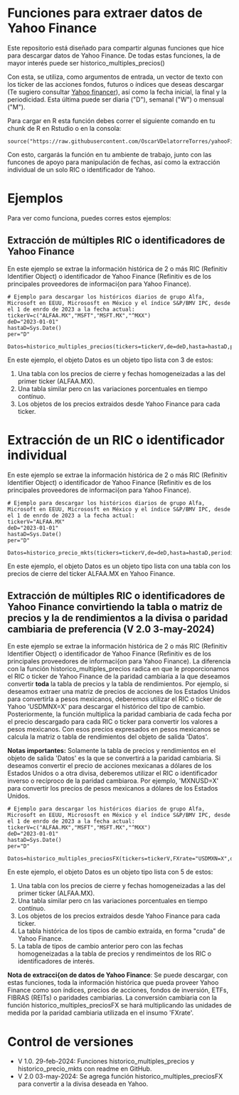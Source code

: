 # Funciones para extraer datos de Yahoo Finance

Este repositorio está diseñado para compartir algunas funciones que hice para descargar datos de Yahoo Finance. De todas estas funciones, la de mayor interés puede ser historico_multiples_precios()

Con esta, se utiliza, como argumentos de entrada, un vector de texto con los ticker de las acciones fondos, futuros o índices que deseas descargar (Te sugiero consultar [Yahoo financer](https://finance.yahoo.com)), así como la fecha inicial, la final y la periodicidad. Esta última puede ser diaria ("D"), semanal ("W") o mensual ("M").

Para cargar en R esta función debes correr el siguiente comando en tu chunk de R en Rstudio o en la consola:

```{r}
source("https://raw.githubusercontent.com/OscarVDelatorreTorres/yahooFinance/main/datosMultiplesYahooFinance.R")
```
Con esto, cargarás la función en tu ambiente de trabajo, junto con las funcones de apoyo para manipulación de fechas, así como la extracción individual de un solo RIC o identificador de Yahoo.

# Ejemplos

Para ver como funciona, puedes corres estos ejemplos:

## Extracción de múltiples RIC o identificadores de Yahoo Finance

En este ejemplo se extrae la información histórica de 2 o más RIC (Refinitiv Identifier Object) o identificador de Yahoo Finance (Refinitiv es de los principales proveedores de informaci{on para Yahoo Finance).

```{r}
# Ejemplo para descargar los históricos diarios de grupo Alfa, Microsoft en EEUU, Micrososft en México y el índice S&P/BMV IPC, desde el 1 de enrdo de 2023 a la fecha actual:
tickerV=c("ALFAA.MX","MSFT","MSFT.MX","^MXX")
deD="2023-01-01"
hastaD=Sys.Date()
per="D"

Datos=historico_multiples_precios(tickers=tickerV,de=deD,hasta=hastaD,periodicidad=per)
```
En este ejemplo, el objeto Datos es un objeto tipo lista con 3 de estos:

1. Una tabla con los precios de cierre y fechas homogeneizadas a las del primer ticker (ALFAA.MX).
2. Una tabla similar pero cn las variaciones porcentuales en tiempo contínuo.
3. Los objetos de los precios extraidos desde Yahoo Finance para cada ticker.

# Extracción de un RIC o identificador individual

En este ejemplo se extrae la información histórica de 2 o más RIC (Refinitiv Identifier Object) o identificador de Yahoo Finance (Refinitiv es de los principales proveedores de informaci{on para Yahoo Finance).

```{r}
# Ejemplo para descargar los históricos diarios de grupo Alfa, Microsoft en EEUU, Micrososft en México y el índice S&P/BMV IPC, desde el 1 de enrdo de 2023 a la fecha actual:
tickerV="ALFAA.MX"
deD="2023-01-01"
hastaD=Sys.Date()
per="D"

Datos=historico_precio_mkts(tickers=tickerV,de=deD,hasta=hastaD,periodicidad2=per)
```
En este ejemplo, el objeto Datos es un objeto tipo lista con una tabla con los precios de cierre del ticker ALFAA.MX en Yahoo Finance.

## Extracción de múltiples RIC o identificadores de Yahoo Finance convirtiendo la tabla o matriz de precios y la de rendimientos a la divisa o paridad cambiaria de preferencia (V 2.0 3-may-2024)

En este ejemplo se extrae la información histórica de 2 o más RIC (Refinitiv Identifier Object) o identificador de Yahoo Finance (Refinitiv es de los principales proveedores de informaci{on para Yahoo Finance). La diferencia con la función historico_multiples_precios radica en que le proporcionamos el RIC o ticker de Yahoo Finance de la paridad cambiaria a la que deseamos convertir **toda** la tabla de precios y la tabla de rendimientos. Por ejemplo, si deseamos extraer una matriz de precios de acciones de los Estados Unidos para convertirla a pesos mexicanos, deberemos utilizar el RIC o ticker de Yahoo 'USDMNX=X' para descargar el histórico del tipo de cambio. Posteriormente, la función multiplica la paridad cambiaria de cada fecha por el precio descargado para cada RIC o ticker para convertir los valores a pesos mexicanos. Con esos precios expresados en pesos mexicanos se calcula la matriz o tabla de rendimientos del objeto de salida 'Datos'.

**Notas importantes:** Solamente la tabla de precios y rendimientos en el objeto de salida 'Datos' es la que se convertirá a la paridad cambiaria. Si deseamos convertir el precio de acciones mexicanas a dólares de los Estados Unidos o a otra divisa, deberemos utilizar el RIC o identificador inverso o recíproco de la paridad cambiaroa. Por ejemplo, 'MXNUSD=X' para convertir los precios de pesos mexicanos a dólares de los Estados Unidos.

```{r}
# Ejemplo para descargar los históricos diarios de grupo Alfa, Microsoft en EEUU, Micrososft en México y el índice S&P/BMV IPC, desde el 1 de enrdo de 2023 a la fecha actual:
tickerV=c("ALFAA.MX","MSFT","MSFT.MX","^MXX")
deD="2023-01-01"
hastaD=Sys.Date()
per="D"

Datos=historico_multiples_preciosFX(tickers=tickerV,FXrate="USDMXN=X",de=deD,hasta=hastaD,periodicidad=per)
```
En este ejemplo, el objeto Datos es un objeto tipo lista con 5 de estos:

1. Una tabla con los precios de cierre y fechas homogeneizadas a las del primer ticker (ALFAA.MX).
2. Una tabla similar pero cn las variaciones porcentuales en tiempo contínuo.
3. Los objetos de los precios extraidos desde Yahoo Finance para cada ticker.
4. La tabla histórica de los tipos de cambio extraída, en forma "cruda" de Yahoo Finance.
5. La tabla de tipos de cambio anterior pero con las fechas homogeneizadas a la tabla de precios y rendimeintos de los RIC o identificadores de interés.

**Nota de extracci{on de datos de Yahoo Finance**: Se puede descargar, con estas funciones, toda la información histórica que pueda proveer Yahoo Finance como son índices, precios de acciones, fondos de inversión, ETFs, FIBRAS (REITs) o paridades cambiarias. La conversión cambiaria con la función historico_multiples_preciosFX se hará multiplicando las unidades de medida por la paridad cambiaria utilizada en el insumo 'FXrate'.

# Control de versiones

- V 1.0. 29-feb-2024: Funciones historico_multiples_precios y historico_precio_mkts con readme en GitHub.
- V 2.0 03-may-2024: Se agrega función historico_multiples_preciosFX para convertir a la divisa deseada en Yahoo.

